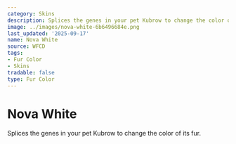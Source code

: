 ```yaml
---
category: Skins
description: Splices the genes in your pet Kubrow to change the color of its fur.
image: ../images/nova-white-6b6496684e.png
last_updated: '2025-09-17'
name: Nova White
source: WFCD
tags:
- Fur Color
- Skins
tradable: false
type: Fur Color
---
```


# Nova White

Splices the genes in your pet Kubrow to change the color of its fur.

